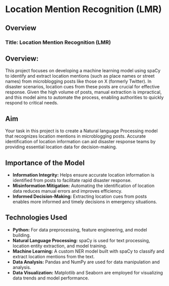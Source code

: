 # Location Mention Recognition (LMR)
## Overview
### Title: Location Mention Recognition (LMR)

## Overview:
This project focuses on developing a machine learning model using spaCy to identify and extract location mentions (such as place names or street names) from microblogging posts like those on X (formerly Twitter). In disaster scenarios, location cues from these posts are crucial for effective response. Given the high volume of posts, manual extraction is impractical, and this model aims to automate the process, enabling authorities to quickly respond to critical needs.

## Aim
Your task in this project is to create a Natural language Processing  model that recognizes location mentions in microblogging posts. Accurate identification of location information can aid disaster response teams by providing essential location data for decision-making.

## Importance of the Model
- **Information Integrity:** Helps ensure accurate location information is identified from posts to facilitate rapid disaster response.
- **Misinformation Mitigation:** Automating the identification of location data reduces manual errors and improves efficiency.
- **Informed Decision-Making:** Extracting location cues from posts enables more informed and timely decisions in emergency situations.
## Technologies Used
- **Python:** For data preprocessing, feature engineering, and model building.
- **Natural Language Processing:** spaCy is used for text processing, location entity extraction, and model training.
- **Machine Learning:** A custom NER model built with spaCy to classify and extract location mentions from the text.
- **Data Analysis:** Pandas and NumPy are used for data manipulation and analysis.
- **Data Visualization:**  Matplotlib and Seaborn are employed for visualizing data trends and model performance.
